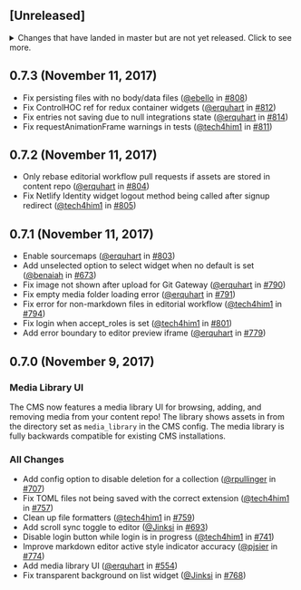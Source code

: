 ## [Unreleased]
<details>
  <summary>
    Changes that have landed in master but are not yet released.
    Click to see more.
  </summary>
</details>

## 0.7.3 (November 11, 2017)

* Fix persisting files with no body/data files ([@ebello](https://github.com/ebello) in [#808](https://github.com/pulls/808))
* Fix ControlHOC ref for redux container widgets ([@erquhart](https://github.com/erquhart) in [#812](https://github.com/pulls/812))
* Fix entries not saving due to null integrations state ([@erquhart](https://github.com/erquhart) in [#814](https://github.com/pulls/814))
* Fix requestAnimationFrame warnings in tests ([@tech4him1](https://github.com/tech4him1) in [#811](https://github.com/pulls/811))

## 0.7.2 (November 11, 2017)

* Only rebase editorial workflow pull requests if assets are stored in content repo ([@erquhart](https://github.com/erquhart) in [#804](https://github.com/pulls/804))
* Fix Netlify Identity widget logout method being called after signup redirect ([@tech4him1](https://github.com/tech4him1) in [#805](https://github.com/pulls/805))

## 0.7.1 (November 11, 2017)

* Enable sourcemaps ([@erquhart](https://github.com/erquhart) in [#803](https://github.com/pulls/803))
* Add unselected option to select widget when no default is set ([@benaiah](https://github.com/benaiah) in [#673](https://github.com/pulls/673))
* Fix image not shown after upload for Git Gateway ([@erquhart](https://github.com/erquhart) in [#790](https://github.com/pulls/790))
* Fix empty media folder loading error ([@erquhart](https://github.com/erquhart) in [#791](https://github.com/pulls/791))
* Fix error for non-markdown files in editorial workflow ([@tech4him1](https://github.com/tech4him1) in [#794](https://github.com/pulls/794))
* Fix login when accept_roles is set ([@tech4him1](https://github.com/tech4him1) in [#801](https://github.com/pulls/801))
* Add error boundary to editor preview iframe ([@erquhart](https://github.com/erquhart) in [#779](https://github.com/pulls/779))

## 0.7.0 (November 9, 2017)

### Media Library UI
The CMS now features a media library UI for browsing, adding, and removing media from your content
repo! The library shows assets in from the directory set as `media_library` in the CMS config. The
media library is fully backwards compatible for existing CMS installations.

### All Changes
* Add config option to disable deletion for a collection ([@rpullinger](https://github.com/rpullinger) in [#707](https://github.com/pulls/707))
* Fix TOML files not being saved with the correct extension ([@tech4him1](https://github.com/tech4him1) in [#757](https://github.com/pulls/757))
* Clean up file formatters ([@tech4him1](https://github.com/tech4him1) in [#759](https://github.com/pulls/759))
* Add scroll sync toggle to editor ([@Jinksi](https://github.com/Jinksi) in [#693](https://github.com/pulls/693))
* Disable login button while login is in progress ([@tech4him1](https://github.com/tech4him1) in [#741](https://github.com/pulls/741))
* Improve markdown editor active style indicator accuracy ([@pjsier](https://github.com/pjsier) in [#774](https://github.com/pulls/774))
* Add media library UI ([@erquhart](https://github.com/erquhart) in [#554](https://github.com/pulls/554))
* Fix transparent background on list widget ([@Jinksi](https://github.com/Jinksi) in [#768](https://github.com/pulls/768))
